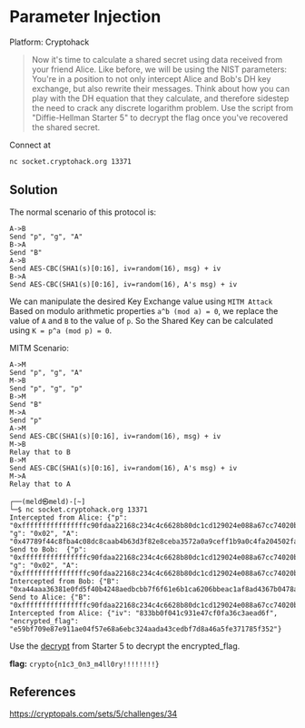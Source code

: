 # Parameter Injection

Platform: Cryptohack

> Now it's time to calculate a shared secret using data received from your friend Alice. Like before, we will be using the NIST parameters:
> You're in a position to not only intercept Alice and Bob's DH key exchange, but also rewrite their messages. Think about how you can play with the DH equation that they calculate, and therefore sidestep the need to crack any discrete logarithm problem.
> Use the script from "Diffie-Hellman Starter 5" to decrypt the flag once you've recovered the shared secret.

Connect at

```bash
nc socket.cryptohack.org 13371
```

## Solution

The normal scenario of this protocol is:

```console
A->B
Send "p", "g", "A"
B->A
Send "B"
A->B
Send AES-CBC(SHA1(s)[0:16], iv=random(16), msg) + iv
B->A
Send AES-CBC(SHA1(s)[0:16], iv=random(16), A's msg) + iv
```

We can manipulate the desired Key Exchange value using `MITM Attack`
Based on modulo arithmetic properties `a^b (mod a) = 0`, we replace the value of `A` and `B` to the value of `p`. So the Shared Key can be calculated using `K = p^a (mod p) = 0`.

MITM Scenario:

```console
A->M
Send "p", "g", "A"
M->B
Send "p", "g", "p"
B->M
Send "B"
M->A
Send "p"
A->M
Send AES-CBC(SHA1(s)[0:16], iv=random(16), msg) + iv
M->B
Relay that to B
B->M
Send AES-CBC(SHA1(s)[0:16], iv=random(16), A's msg) + iv
M->A
Relay that to A
```

```console
┌──(meld㉿meld)-[~]
└─$ nc socket.cryptohack.org 13371
Intercepted from Alice: {"p": "0xffffffffffffffffc90fdaa22168c234c4c6628b80dc1cd129024e088a67cc74020bbea63b139b22514a08798e3404ddef9519b3cd3a431b302b0a6df25f14374fe1356d6d51c245e485b576625e7ec6f44c42e9a637ed6b0bff5cb6f406b7edee386bfb5a899fa5ae9f24117c4b1fe649286651ece45b3dc2007cb8a163bf0598da48361c55d39a69163fa8fd24cf5f83655d23dca3ad961c62f356208552bb9ed529077096966d670c354e4abc9804f1746c08ca237327ffffffffffffffff", "g": "0x02", "A": "0x47789f44c8fba4c08dc8caab4b63d3f82e8ceba3572a0a9ceff1b9a0c4fa204502fa5c45c34d641f6f96089f6c1124e103b71fee34c95e65bfa276f0549fc3ed879d3d87526609841ed736f2847b2730c434d9f6917836bfa37959842e9c801249c776dececf6cb6a46d21eb1255ffaccd7e6553da448a432c6462718f7ced3878c14e7d66315e4d4093694af5d04590cbfba495f047fd06e487862735fa6380d0b6f48841e2b8cdc12700c71b45965e62bc52a2df6e418090309770fb0ebfcc"}
Send to Bob:  {"p": "0xffffffffffffffffc90fdaa22168c234c4c6628b80dc1cd129024e088a67cc74020bbea63b139b22514a08798e3404ddef9519b3cd3a431b302b0a6df25f14374fe1356d6d51c245e485b576625e7ec6f44c42e9a637ed6b0bff5cb6f406b7edee386bfb5a899fa5ae9f24117c4b1fe649286651ece45b3dc2007cb8a163bf0598da48361c55d39a69163fa8fd24cf5f83655d23dca3ad961c62f356208552bb9ed529077096966d670c354e4abc9804f1746c08ca237327ffffffffffffffff", "g": "0x02", "A": "0xffffffffffffffffc90fdaa22168c234c4c6628b80dc1cd129024e088a67cc74020bbea63b139b22514a08798e3404ddef9519b3cd3a431b302b0a6df25f14374fe1356d6d51c245e485b576625e7ec6f44c42e9a637ed6b0bff5cb6f406b7edee386bfb5a899fa5ae9f24117c4b1fe649286651ece45b3dc2007cb8a163bf0598da48361c55d39a69163fa8fd24cf5f83655d23dca3ad961c62f356208552bb9ed529077096966d670c354e4abc9804f1746c08ca237327ffffffffffffffff"}
Intercepted from Bob: {"B": "0xa44aaa36381e0fd5f40b4248aedbcbb7f6f61e6b1ca6206bbeac1af8ad4367b0478a01f9282338b741865ba6b71a919806a140bfb4ab0bfb81099c84746db56f2d7972ac5e5205fa7c8cfe4ecc298312947db9f3e0833f3fbd638218cef8dacb6e2c5f535c6c08b04fbde9eaee890c2820c4469f17687a8d3b4af9cd27af0380462ed72e7ea391659f40078a5336e0586e7b64aa421d469454001227c0ecaeceade0598f65cc3cbb558e5b4c624bf49d78aed09771c5abb90394e5cb6d330860"}
Send to Alice: {"B": "0xffffffffffffffffc90fdaa22168c234c4c6628b80dc1cd129024e088a67cc74020bbea63b139b22514a08798e3404ddef9519b3cd3a431b302b0a6df25f14374fe1356d6d51c245e485b576625e7ec6f44c42e9a637ed6b0bff5cb6f406b7edee386bfb5a899fa5ae9f24117c4b1fe649286651ece45b3dc2007cb8a163bf0598da48361c55d39a69163fa8fd24cf5f83655d23dca3ad961c62f356208552bb9ed529077096966d670c354e4abc9804f1746c08ca237327ffffffffffffffff"}
Intercepted from Alice: {"iv": "833bb0f041c931e47cf0fa36c3aead6f", "encrypted_flag": "e59bf709e87e911ae04f57e68a6ebc324aada43cedbf7d8a46a5fe371785f352"}
```

Use the [decrypt](https://github.com/wildanwalidany/CryptoCTF-Writeups/blob/main/Public-Key%20Cryptography/Diffie-Hellman/Starter_5.md) from Starter 5 to decrypt the encrypted_flag.

**flag:** `crypto{n1c3_0n3_m4ll0ry!!!!!!!!}`

## References

<https://cryptopals.com/sets/5/challenges/34>
